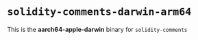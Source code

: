 # `solidity-comments-darwin-arm64`

This is the **aarch64-apple-darwin** binary for `solidity-comments`
